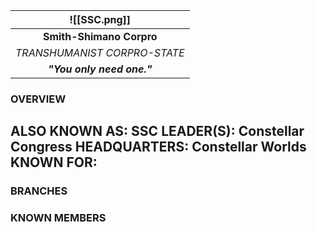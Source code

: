 
| ![[SSC.png]] |
| :----------------------------------: |
|       **Smith-Shimano Corpro**       |
|     *TRANSHUMANIST CORPRO-STATE*     |
|      ***"You only need one."***      |
### **OVERVIEW**
**ALSO KNOWN AS:** SSC
**LEADER(S):** Constellar Congress
**HEADQUARTERS:** Constellar Worlds
**KNOWN FOR:**
- 


### **BRANCHES**


### **KNOWN MEMBERS**


